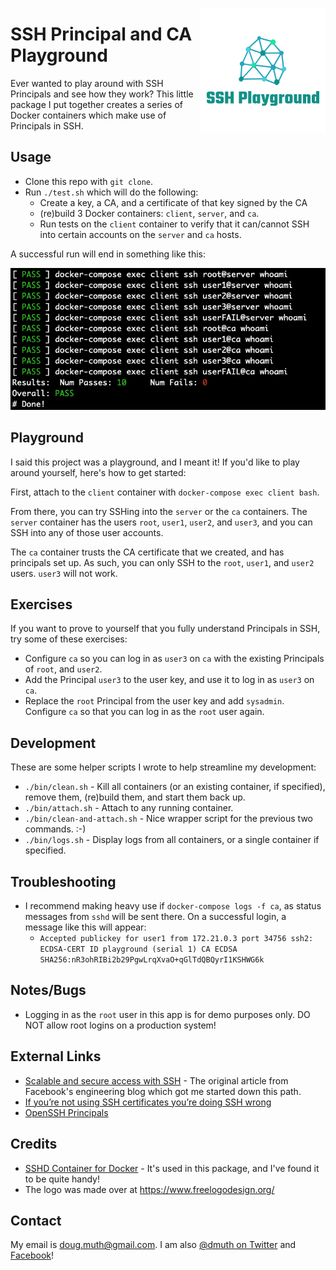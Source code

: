 
<a href="./img/logo.png"><img src="./img/logo.png" align="right" /></a>

# SSH Principal and CA Playground

Ever wanted to play around with SSH Principals and see how they work?  This little package I put together creates a series of Docker containers which make use of Principals in SSH.


## Usage

- Clone this repo with `git clone`.
- Run `./test.sh` which will do the following:
   - Create a key, a CA, and a certificate of that key signed by the CA
   - (re)build 3 Docker containers: `client`, `server`, and `ca`.
   - Run tests on the `client` container to verify that it can/cannot SSH into certain accounts on the `server` and `ca` hosts.

A successful run will end in something like this:

<a href="./img/test-run.png"><img src="./img/test-run.png" /></a>


## Playground

I said this project was a playground, and I meant it!  If you'd like to play around yourself,
here's how to get started:

First, attach to the `client` container with `docker-compose exec client bash`.

From there, you can try SSHing into the `server` or the `ca` containers.  The `server`
container has the users `root`, `user1`, `user2`, and `user3`, and you can SSH into any
of those user accounts.

The `ca` container trusts the CA certificate that we created, and has principals set up. 
As such, you can only SSH to the `root`, `user1`, and `user2` users.  `user3` will not work.


## Exercises

If you want to prove to yourself that you fully understand Principals in SSH, try some of
these exercises:

- Configure `ca` so you can log in as `user3` on `ca` with the existing Principals of `root`, and `user2`.
- Add the Principal `user3` to the user key, and use it to log in as `user3` on `ca`.
- Replace the `root` Principal from the user key and add `sysadmin`.  Configure `ca` so that you can log in as the `root` user again.


## Development

These are some helper scripts I wrote to help streamline my development:

- `./bin/clean.sh` - Kill all containers (or an existing container, if specified), remove them, (re)build them, and start them back up.
- `./bin/attach.sh` - Attach to any running container.
- `./bin/clean-and-attach.sh` - Nice wrapper script for the previous two commands. :-)
- `./bin/logs.sh` - Display logs from all containers, or a single container if specified.


## Troubleshooting

- I recommend making heavy use if `docker-compose logs -f ca`, as status messages from `sshd` will be sent there.  On a successful login, a message like this will appear:
   - `Accepted publickey for user1 from 172.21.0.3 port 34756 ssh2: ECDSA-CERT ID playground (serial 1) CA ECDSA SHA256:nR3ohRIBi2b29PgwLrqXvaO+qGlTdQBQyrI1KSHWG6k`


## Notes/Bugs

- Logging in as the `root` user in this app is for demo purposes only.  DO NOT allow root logins on a production system!


## External Links

- <a href="https://engineering.fb.com/security/scalable-and-secure-access-with-ssh/">Scalable and secure access with SSH</a> - The original article from Facebook's engineering blog which got me started down this path.
- <a href="https://smallstep.com/blog/use-ssh-certificates/">If you’re not using SSH certificates you’re doing SSH wrong</a>
- <a href="https://github.com/vedetta-com/vedetta/blob/master/src/usr/local/share/doc/vedetta/OpenSSH_Principals.md">OpenSSH Principals</a>


## Credits

- <a href="https://github.com/panubo/docker-sshd">SSHD Container for Docker</a> - It's used in this package, and I've found it to be quite handy!
- The logo was made over at <a href="https://www.freelogodesign.org/">https://www.freelogodesign.org/</a>


## Contact

My email is doug.muth@gmail.com.  I am also <a href="http://twitter.com/dmuth">@dmuth on Twitter</a> 
and <a href="http://facebook.com/dmuth">Facebook</a>!


